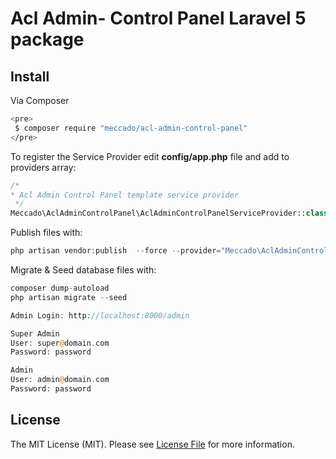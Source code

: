 # Acl Admin- Control Panel Laravel 5 package

## Install

Via Composer

``` bash
<pre>
 $ composer require "meccado/acl-admin-control-panel"
</pre>
```

To register the Service Provider edit **config/app.php** file and add to providers array:

```php
/*
* Acl Admin Control Panel template service provider
 */
Meccado\AclAdminControlPanel\AclAdminControlPanelServiceProvider::class,
```

Publish files with:

```php
php artisan vendor:publish  --force --provider="Meccado\AclAdminControlPanel\AclAdminControlPanelServiceProvider"
```

Migrate & Seed database files with:

```php
composer dump-autoload
php artisan migrate --seed
```


```php
Admin Login: http://localhost:8000/admin

Super Admin
User: super@domain.com
Password: password

Admin
User: admin@domain.com
Password: password
```

## License

The MIT License (MIT). Please see [License File](LICENSE.md) for more information.
